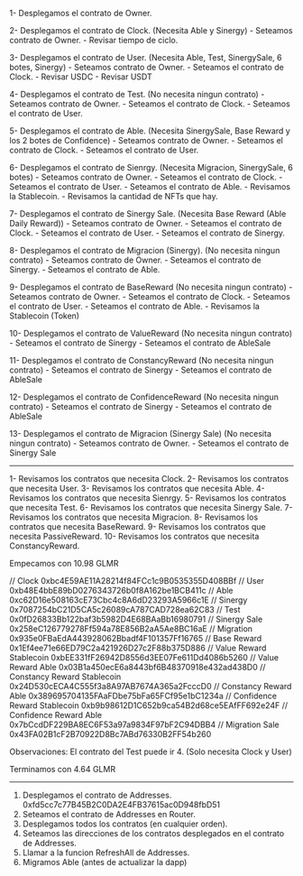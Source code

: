 1- Desplegamos el contrato de Owner.

2- Desplegamos el contrato de Clock. (Necesita Able y Sinergy)
    - Seteamos contrato de Owner.
    - Revisar tiempo de ciclo.

3- Desplegamos el contrato de User. (Necesita Able, Test, SinergySale, 6 botes, Sinergy)
    - Seteamos contrato de Owner.
    - Seteamos el contrato de Clock.
    - Revisar USDC
    - Revisar USDT

4- Desplegamos el contrato de Test. (No necesita ningun contrato)
    - Seteamos contrato de Owner.
    - Seteamos el contrato de Clock.
    - Seteamos el contrato de User.

5- Desplegamos el contrato de Able. (Necesita SinergySale, Base Reward y los 2 botes de Confidence)
    - Seteamos contrato de Owner.
    - Seteamos el contrato de Clock.
    - Seteamos el contrato de User.

6- Desplegamos el contrato de Sienrgy. (Necesita Migracion, SinergySale, 6 botes)
    - Seteamos contrato de Owner.
    - Seteamos el contrato de Clock.
    - Seteamos el contrato de User.
    - Seteamos el contrato de Able.
    - Revisamos la Stablecoin.
    - Revisamos la cantidad de NFTs que hay.

7- Desplegamos el contrato de Sinergy Sale. (Necesita Base Reward (Able Daily Reward))
    - Seteamos contrato de Owner.
    - Seteamos el contrato de Clock.
    - Seteamos el contrato de User.
    - Seteamos el contrato de Sinergy.

8- Desplegamos el contrato de Migracion (Sinergy). (No necesita ningun contrato)
    - Seteamos contrato de Owner.
    - Seteamos el contrato de Sinergy.
    - Seteamos el contrato de Able.

9- Desplegamos el contrato de BaseReward (No necesita ningun contrato)
    - Seteamos contrato de Owner.
    - Seteamos el contrato de Clock.
    - Seteamos el contrato de User.
    - Seteamos el contrato de Able.
    - Revisamos la Stablecoin (Token)

10- Desplegamos el contrato de ValueReward (No necesita ningun contrato)
    - Seteamos el contrato de Sinergy
    - Seteamos el contrato de AbleSale

11- Desplegamos el contrato de ConstancyReward (No necesita ningun contrato)
    - Seteamos el contrato de Sinergy
    - Seteamos el contrato de AbleSale

12- Desplegamos el contrato de ConfidenceReward (No necesita ningun contrato)
    - Seteamos el contrato de Sinergy
    - Seteamos el contrato de AbleSale

13- Desplegamos el contrato de Migracion (Sinergy Sale) (No necesita ningun contrato)
    - Seteamos contrato de Owner.
    - Seteamos el contrato de Sinergy Sale

------------------------------------------------

1- Revisamos los contratos que necesita Clock.
2- Revisamos los contratos que necesita User.
3- Revisamos los contratos que necesita Able.
4- Revisamos los contratos que necesita Sienrgy.
5- Revisamos los contratos que necesita Test.
6- Revisamos los contratos que necesita Sinergy Sale.
7- Revisamos los contratos que necesita Migracion.
8- Revisamos los contratos que necesita BaseReward.
9- Revisamos los contratos que necesita PassiveReward.
10- Revisamos los contratos que necesita ConstancyReward.

Empecamos con 10.98 GLMR

// Clock 0xbc4E59AE11A28214f84FCc1c9B0535355D408BBf
// User 0xb48E4bbE89bD0276343726b0f8A162be1BCB411c
// Able 0xc62D16e508163cE73Cbc4c8A6dD23293A5966c1E
// Sinergy 0x7087254bC21D5CA5c26089cA787CAD728ea62C83
// Test 0x0fD26833Bb122baf3b5982D4E68BAaBb16980791
// Sinergy Sale 0x258eC126779278Ff594a78E856B2aA5Ae8BC16aE
// Migration 0x935e0FBaEdA443928062Bbadf4F101357Ff16765
// Base Reward 0x1Ef4ee71e66ED79C2a421926D27c2F88b375D886
// Value Reward Stablecoin 0xbEE331fF26942D8556d3EE07Fe611Dd4086b5260
// Value Reward Able 0x03B1a450ecE6a8443bf6B48370918e432ad438D0
// Constancy Reward Stablecoin 0x24D530cECA4C555f3a8A97AB7674A365a2FcccD0
// Constancy Reward Able 0x389695704135FAaFDbe75bFa65FCf95e1bC1234a
// Confidence Reward Stablecoin 0xb9b98612D1C652b9ca54B2d68ce5EAfFF692e24F
// Confidence Reward Able 0x7bCcdDF229BA8EC6F53a97a9834F97bF2C94DBB4
// Migration Sale 0x43FA02B1cF2B70922D8Bc7ABd76330B2FF54b260

Observaciones:
El contrato del Test puede ir 4. (Solo necesita Clock y User)

Terminamos con 4.64 GLMR



------------------------------------
1. Desplegamos el contrato de Addresses. 0xfd5cc7c77B45B2C0DA2E4FB37615ac0D948fbD51
2. Seteamos el contrato de Addresses en Router.
3. Desplegamos todos los contratos (en cualquier orden).
4. Seteamos las direcciones de los contratos desplegados en el contrato de Addresses.
5. Llamar a la funcion RefreshAll de Addresses.
6. Migramos Able (antes de actualizar la dapp)
